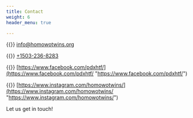 ```yaml
---
title: Contact
weight: 6
header_menu: true

---
```

{{<icon class="fa fa-envelope">}} [info@homowotwins.org](mailto:info@homowotwins.org)

{{<icon class="fa fa-phone">}} [+1503-236-8283](tel:+15032368283)

{{<icon class="fa fa-facebook">}} [https://www.facebook.com/pdxhtf/](https://www.facebook.com/pdxhtf/ "https://www.facebook.com/pdxhtf/")

{{<icon class="fa fa-instagram">}} [https://www.instagram.com/homowotwins/](https://www.instagram.com/homowotwins/ "https://www.instagram.com/homowotwins/")

Let us get in touch!
